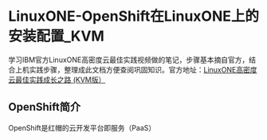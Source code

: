 # LinuxONE-OpenShift在LinuxONE上的安装配置_KVM
学习IBM官方LinuxONE高密度云最佳实践视频做的笔记，步骤基本摘自官方，结合上机实践步骤，整理成此文档方便查阅巩固知识。官方地址：[LinuxONE高密度云最佳实践成长之路 (KVM版）](https://csc.cn.ibm.com/roadmap/index/e96159c6-cf9b-47cb-bb13-17cb5cecdaf7?eventId=)

## OpenShift简介
OpenShift是红帽的云开发平台即服务（PaaS）
